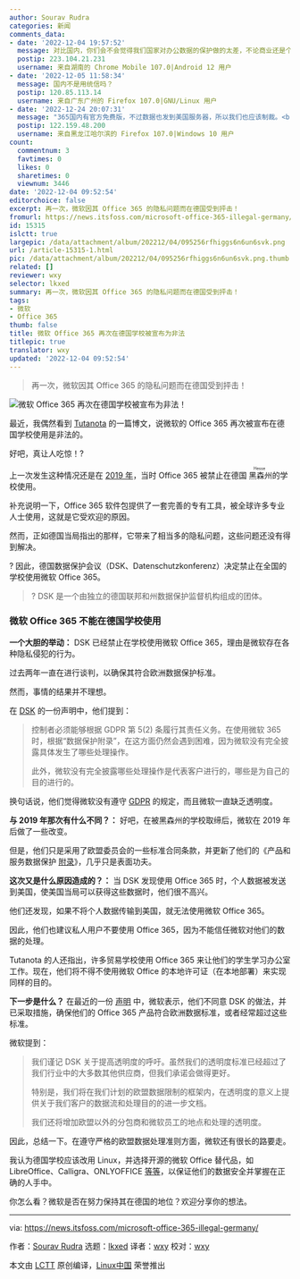 ```yaml
---
author: Sourav Rudra
categories: 新闻
comments_data:
- date: '2022-12-04 19:57:52'
  message: 对比国内，你们会不会觉得我们国家对办公数据的保护做的太差，不论商业还是个人。
  postip: 223.104.21.231
  username: 来自湖南的 Chrome Mobile 107.0|Android 12 用户
- date: '2022-12-05 11:58:34'
  message: 国内不是用统信吗？
  postip: 120.85.113.14
  username: 来自广东广州的 Firefox 107.0|GNU/Linux 用户
- date: '2022-12-24 20:07:31'
  message: "365国内有官方免费版，不过数据也发到美国服务器，所以我们也应该制裁。<br />\r\n可以用其他开源格式文档格式或.wps，"
  postip: 122.159.48.200
  username: 来自黑龙江哈尔滨的 Firefox 107.0|Windows 10 用户
count:
  commentnum: 3
  favtimes: 0
  likes: 0
  sharetimes: 0
  viewnum: 3446
date: '2022-12-04 09:52:54'
editorchoice: false
excerpt: 再一次，微软因其 Office 365 的隐私问题而在德国受到抨击！
fromurl: https://news.itsfoss.com/microsoft-office-365-illegal-germany/
id: 15315
islctt: true
largepic: /data/attachment/album/202212/04/095256rfhiggs6n6un6svk.png
url: /article-15315-1.html
pic: /data/attachment/album/202212/04/095256rfhiggs6n6un6svk.png.thumb.jpg
related: []
reviewer: wxy
selector: lkxed
summary: 再一次，微软因其 Office 365 的隐私问题而在德国受到抨击！
tags:
- 微软
- Office 365
thumb: false
title: 微软 Office 365 再次在德国学校被宣布为非法
titlepic: true
translator: wxy
updated: '2022-12-04 09:52:54'
---
```



> 
> 再一次，微软因其 Office 365 的隐私问题而在德国受到抨击！
> 
> 
> 


![微软 Office 365 再次在德国学校被宣布为非法！](/data/attachment/album/202212/04/095256rfhiggs6n6un6svk.png)


最近，我偶然看到 [Tutanota](https://tutanota.com/blog/posts/microsoft-office-365-email-alternative/) 的一篇博文，说微软的 Office 365 再次被宣布在德国学校使用是非法的。


好吧，真让人吃惊！?


上一次发生这种情况还是在 [2019 年](https://www.zdnet.com/article/microsoft-office-365-banned-in-german-schools-over-privacy-fears/)，当时 Office 365 被禁止在德国<ruby> 黑森州 <rt>  Hesse </rt></ruby>的学校使用。


补充说明一下，Office 365 软件包提供了一套完善的专有工具，被全球许多专业人士使用，这就是它受欢迎的原因。


然而，正如德国当局指出的那样，它带来了相当多的隐私问题，这些问题还没有得到解决。


? 因此，德国数据保护会议（DSK、Datenschutzkonferenz）决定禁止在全国的学校使用微软 Office 365。



> 
> ? DSK 是一个由独立的德国联邦和州数据保护监督机构组成的团体。
> 
> 
> 


### 微软 Office 365 不能在德国学校使用


**一个大胆的举动：** DSK 已经禁止在学校使用微软 Office 365，理由是微软存在各种隐私侵犯的行为。


过去两年一直在进行谈判，以确保其符合欧洲数据保护标准。


然而，事情的结果并不理想。


在 [DSK](https://datenschutzkonferenz-online.de) 的一份声明中，他们提到：



> 
> 控制者必须能够根据 GDPR 第 5(2) 条履行其责任义务。在使用微软 365 时，根据“数据保护附录”，在这方面仍然会遇到困难，因为微软没有完全披露具体发生了哪些处理操作。
> 
> 
> 此外，微软没有完全披露哪些处理操作是代表客户进行的，哪些是为自己的目的进行的。
> 
> 
> 


换句话说，他们觉得微软没有遵守 [GDPR](https://en.wikipedia.org/wiki/General_Data_Protection_Regulation) 的规定，而且微软一直缺乏透明度。


**与 2019 年那次有什么不同？：** 好吧，在被黑森州的学校取缔后，微软在 2019 年后做了一些改变。


但是，他们只是采用了欧盟委员会的一些标准合同条款，并更新了他们的《产品和服务数据保护 [附录](https://www.microsoft.com/licensing/docs/view/Microsoft-Products-and-Services-Data-Protection-Addendum-DPA)》，几乎只是表面功夫。


**这次又是什么原因造成的？：** 当 DSK 发现使用 Office 365 时，个人数据被发送到美国，使美国当局可以获得这些数据时，他们很不高兴。


他们还发现，如果不将个人数据传输到美国，就无法使用微软 Office 365。


因此，他们也建议私人用户不要使用 Office 365，因为不能信任微软对他们的数据的处理。


Tutanota 的人还指出，许多贸易学校使用 Office 365 来让他们的学生学习办公室工作。现在，他们将不得不使用微软 Office 的本地许可证（在本地部署）来实现同样的目的。


**下一步是什么？** 在最近的一份 [声明](https://news.microsoft.com/de-de/microsoft-erfuellt-und-uebertrifft-europaeische-datenschutzgesetze/) 中，微软表示，他们不同意 DSK 的做法，并已采取措施，确保他们的 Office 365 产品符合欧洲数据标准，或者经常超过这些标准。


微软提到：



> 
> 我们谨记 DSK 关于提高透明度的呼吁。虽然我们的透明度标准已经超过了我们行业中的大多数其他供应商，但我们承诺会做得更好。
> 
> 
> 特别是，我们将在我们计划的欧盟数据限制的框架内，在透明度的意义上提供关于我们客户的数据流和处理目的的进一步文档。
> 
> 
> 我们还将增加欧盟以外的分包商和微软员工的地点和处理的透明度。
> 
> 
> 


因此，总结一下。在遵守严格的欧盟数据处理准则方面，微软还有很长的路要走。


我认为德国学校应该改用 Linux，并选择开源的微软 Office 替代品，如 LibreOffice、Calligra、ONLYOFFICE [等等](https://itsfoss.com/best-free-open-source-alternatives-microsoft-office/)，以保证他们的数据安全并掌握在正确的人手中。


你怎么看？微软是否在努力保持其在德国的地位？欢迎分享你的想法。




---


via: <https://news.itsfoss.com/microsoft-office-365-illegal-germany/>


作者：[Sourav Rudra](https://news.itsfoss.com/author/sourav/) 选题：[lkxed](https://github.com/lkxed) 译者：[wxy](https://github.com/wxy) 校对：[wxy](https://github.com/wxy)


本文由 [LCTT](https://github.com/LCTT/TranslateProject) 原创编译，[Linux中国](https://linux.cn/) 荣誉推出